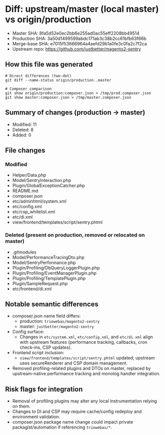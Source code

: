 # Diff: upstream/master (local master) vs origin/production

- Master SHA: 8fa5d52e0ec2bb6e255ad0ac55eff2208bb49514
- Production SHA: 3a50d1499599abdc171ab3c38b2cc61bfb63f66b
- Merge-base SHA: e7015f53666964a4aefd29b1a0fe3c0fa2c7f2ca
- Upstream repo: https://github.com/justbetter/magento2-sentry

## How this file was generated

```
# Direct differences (two-dot)
git diff --name-status origin/production..master

# Composer comparison
git show origin/production:composer.json > /tmp/prod.composer.json
git show master:composer.json > /tmp/master.composer.json
```

## Summary of changes (production → master)

- Modified: 11
- Deleted: 8
- Added: 0

## File changes

### Modified
- Helper/Data.php
- Model/SentryInteraction.php
- Plugin/GlobalExceptionCatcher.php
- README.md
- composer.json
- etc/adminhtml/system.xml
- etc/config.xml
- etc/csp_whitelist.xml
- etc/di.xml
- view/frontend/templates/script/sentry.phtml

### Deleted (present on production, removed or relocated on master)
- .gitmodules
- Model/PerformanceTracingDto.php
- Model/SentryPerformance.php
- Plugin/Profiling/DbQueryLoggerPlugin.php
- Plugin/Profiling/EventManagerPlugin.php
- Plugin/Profiling/TemplatePlugin.php
- Plugin/SampleRequest.php
- etc/frontend/di.xml

## Notable semantic differences

- composer.json name field differs:
  - production: `triowebas/magento2-sentry`
  - master: `justbetter/magento2-sentry`
- Config surface:
  - Changes in `etc/system.xml`, `etc/config.xml`, and `etc/di.xml` align with upstream features (performance tracking, callbacks, cron check-ins, CSP updates).
- Frontend script inclusion:
  - `view/frontend/templates/script/sentry.phtml` updated; upstream uses secureRenderer and CSP domain management.
- Removed profiling-related plugins and DTOs on master, replaced by upstream-native performance tracking and monolog handler integration.

## Risk flags for integration

- Removal of profiling plugins may alter any local instrumentation relying on them.
- Changes to DI and CSP may require cache/config redeploy and environment validation.
- composer.json package name change could impact private packagist/automation if referencing `triowebas/*`.
